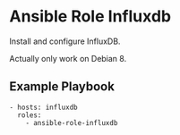 # Ansible Role Influxdb

Install and configure InfluxDB.

Actually only work on Debian 8.

## Example Playbook

    - hosts: influxdb
      roles:
        - ansible-role-influxdb
